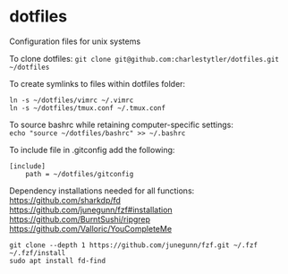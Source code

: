 # dotfiles
Configuration files for unix systems

To clone dotfiles:
`git clone git@github.com:charlestytler/dotfiles.git ~/dotfiles`  

To create symlinks to files within dotfiles folder:  
```
ln -s ~/dotfiles/vimrc ~/.vimrc
ln -s ~/dotfiles/tmux.conf ~/.tmux.conf
```  

To source bashrc while retaining computer-specific settings:  
`echo "source ~/dotfiles/bashrc" >> ~/.bashrc`  

To include file in .gitconfig add the following:
```
[include]
    path = ~/dotfiles/gitconfig
```

Dependency installations needed for all functions:  
https://github.com/sharkdp/fd  
https://github.com/junegunn/fzf#installation  
https://github.com/BurntSushi/ripgrep  
https://github.com/Valloric/YouCompleteMe  

```
git clone --depth 1 https://github.com/junegunn/fzf.git ~/.fzf
~/.fzf/install
sudo apt install fd-find
```

